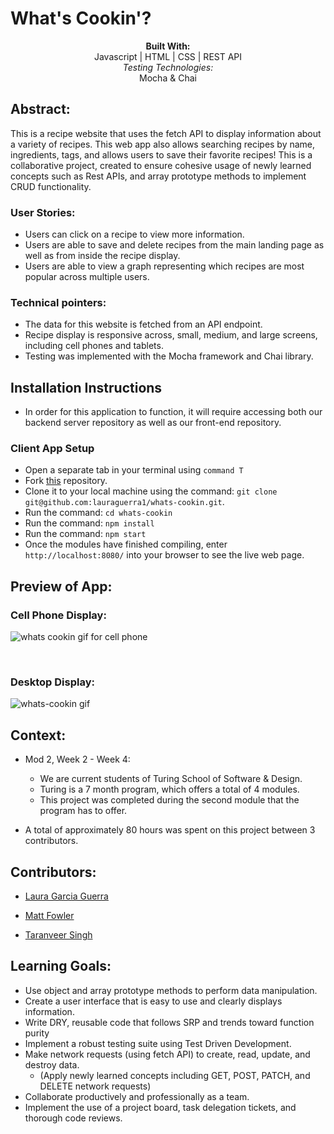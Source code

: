 # What's Cookin'? 
<div align="center">
<b>Built With:</b>
<br>
Javascript | HTML | CSS | REST API
<br>
<em>Testing Technologies:</em>
<br>
 Mocha & Chai 

</div>

## Abstract: 
This is a recipe website that uses the fetch API to display information about a variety of recipes. This web app also allows searching recipes by name, ingredients, tags, and allows users to save their favorite recipes! This is a collaborative project, created to ensure cohesive usage of newly learned concepts such as Rest APIs, and array prototype methods to implement CRUD functionality. 
### User Stories: 
- Users can click on a recipe to view more information.
- Users are able to save and delete recipes from the main landing page as well as from inside the recipe display.
- Users are able to view a graph representing which recipes are most popular across multiple users. 
### Technical pointers: 
- The data for this website is fetched from an API endpoint. 
- Recipe display is responsive across, small, medium, and large screens, including cell phones and tablets. 
- Testing was implemented with the Mocha framework and Chai library. 


## Installation Instructions 
- In order for this application to function, it will require accessing both our backend server repository as well as our front-end repository. 


### Client App Setup
- Open a separate tab in your terminal using `command T`
- Fork [this](https://github.com/taranveersingh93/whats-cookin) repository. 
- Clone it to your local machine using the command: `git clone git@github.com:lauraguerra1/whats-cookin.git`.
- Run the command: `cd whats-cookin`
- Run the command: `npm install`
- Run the command: `npm start`
- Once the modules have finished compiling, enter `http://localhost:8080/` into your browser to see the live web page. 


## Preview of App:

### Cell Phone Display: 


![whats cookin gif for cell phone](https://user-images.githubusercontent.com/121131581/243466673-6b7b8534-feb7-4e0e-82b3-30c5ae89a772.gif)

<br>

### Desktop Display:

![whats-cookin gif](https://user-images.githubusercontent.com/121131581/243463414-55dc4ba2-79a0-40f6-8642-09d9001f66b3.gif)



## Context: 
- Mod 2, Week 2 - Week 4: 
  - We are current students of Turing School of Software & Design. 
  - Turing is a 7 month program, which offers a total of 4 modules. 
  - This project was completed during the second module that the program has to offer. 

- A total of approximately 80 hours was spent on this project between 3 contributors. 

## Contributors: 
- [Laura Garcia Guerra](https://github.com/lauraguerra1)

- [Matt Fowler](https://github.com/mbenfowler)

- [Taranveer Singh](https://github.com/taranveersingh93)

## Learning Goals:
- Use object and array prototype methods to perform data manipulation.
- Create a user interface that is easy to use and clearly displays information.
- Write DRY, reusable code that follows SRP and trends toward function purity
- Implement a robust testing suite using Test Driven Development.
- Make network requests (using fetch API) to create, read, update, and destroy data. 
  - (Apply newly learned concepts including GET, POST, PATCH, and DELETE network requests)
- Collaborate productively and professionally as a team. 
- Implement the use of a project board, task delegation tickets, and thorough code reviews.
